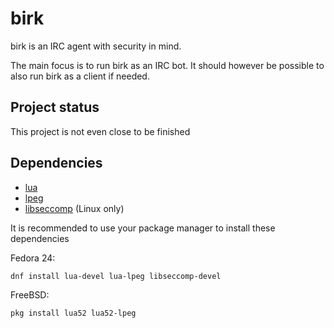 # birk

birk is an IRC agent with security in mind.

The main focus is to run birk as an IRC bot. It should however be possible to
also run birk as a client if needed.

## Project status

This project is not even close to be finished

## Dependencies

+ [lua](https://www.lua.org/download.html)
+ [lpeg](http://www.inf.puc-rio.br/~roberto/lpeg/)
+ [libseccomp](https://github.com/seccomp/libseccomp) (Linux only)

It is recommended to use your package manager to install these dependencies

Fedora 24:

````
dnf install lua-devel lua-lpeg libseccomp-devel
````

FreeBSD:

````
pkg install lua52 lua52-lpeg
````
